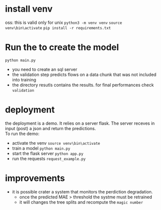 # install venv
oss: this is valid only for unix
`python3 -m venv venv`
`source venv\bin\activate`
`pip install -r requirements.txt`

# Run the to create the model
`python main.py`
- you need to create an sql server
- the validation step predicts flows on a data chunk that was not included into training
- the directory resutls contains the results. for final performances check `validation`

# deployment
the deployment is a demo. It relies on a server flask. The server receves in input (post) a json and return the predictions.  
To run the demo:
- activate the venv `source venv\bin\activate`
- train a model `python main.py`
- start the flask server `python app.py`
- run the requests `request_example.py`

# improvements
- it is possible crater a system that monitors the perdiction degradation.
    - once the predicted MAE > threshold the systme must be retrained
    - it will changes the tree splits and recompute the `magic number`

